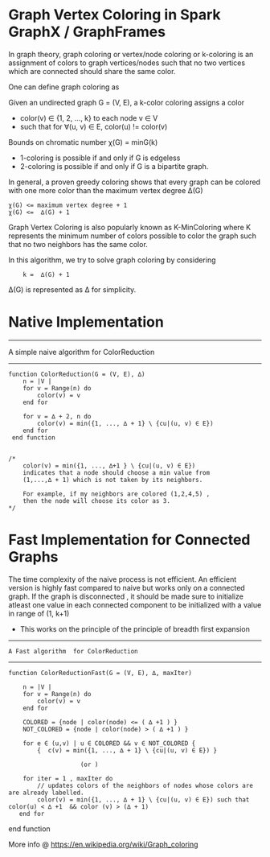 # Graph Vertex Coloring in Spark GraphX / GraphFrames
In graph theory, graph coloring or vertex/node coloring or k-coloring is an assignment of colors to graph vertices/nodes such that no two vertices which are connected should share the same color.

One can define graph coloring as

 Given an undirected graph G = (V, E), a k-color coloring assigns a color
   - color(v) ∈ {1, 2, ..., k} to each node v ∈ V
   - such that for ∀(u, v) ∈ E,  color(u) != color(v)

Bounds on chromatic number  χ(G) = minG(k)

  - 1-coloring is possible if and only if G is edgeless
  - 2-coloring is possible if and only if G is a bipartite graph.
 
 In general, a proven greedy coloring shows that every graph can be colored with one more color than the maximum vertex degree ∆(G)

    χ(G) <= maximum vertex degree + 1
    χ(G) <=  ∆(G) + 1

Graph Vertex Coloring is also popularly known as K-MinColoring where K represents the minimum number of colors possible to color the graph such that no two neighbors has the same color.

In this algorithm, we try to solve graph coloring by considering
    
        k =  ∆(G) + 1

   ∆(G) is represented as ∆ for simplicity.
   
# Native Implementation
 *******************************************
 A simple naive algorithm  for ColorReduction
 *******************************************

    function ColorReduction(G = (V, E), ∆)
        n = |V |
        for v = Range(n) do
            color(v) = v
        end for
        
        for v = ∆ + 2, n do
            color(v) = min({1, ..., ∆ + 1} \ {cu|(u, v) ∈ E})
        end for
     end function


    /*    
        color(v) = min({1, ..., ∆+1 } \ {cu|(u, v) ∈ E}) 
        indicates that a node should choose a min value from  
        (1,...,∆ + 1) which is not taken by its neighbors.
        
        For example, if my neighbors are colored (1,2,4,5) , 
        then the node will choose its color as 3.
    */
    

# Fast Implementation for Connected Graphs
The time complexity of the naive process is not efficient. An efficient version is highly fast compared to naive but works only on a connected graph. If the graph is disconnected , it should be made sure to initialize atleast one value in each connected component to  be initialized with  a value in range of (1, k+1)

  * This works on the principle of the principle of breadth first expansion
  ********************************************
    A Fast algorithm  for ColorReduction
  *******************************************
    function ColorReductionFast(G = (V, E), ∆, maxIter)
        
        n = |V |
        for v = Range(n) do
            color(v) = v
        end for

        COLORED = {node | color(node) <= ( ∆ +1 ) } 
        NOT_COLORED = {node | color(node) > ( ∆ +1 ) } 
        
        for e ∈ (u,v) | u ∈ COLORED && v ∈ NOT_COLORED {
            {  c(v) = min({1, ..., ∆ + 1} \ {cu|(u, v) ∈ E}) }

                        (or )

        for iter = 1 , maxIter do
            // updates colors of the neighbors of nodes whose colors are are already labelled.
            color(v) = min({1, ..., ∆ + 1} \ {cu|(u, v) ∈ E}) such that color(u) < ∆ +1  && color (v) > (∆ + 1)
       end for
   end function
    
More info @  https://en.wikipedia.org/wiki/Graph_coloring

